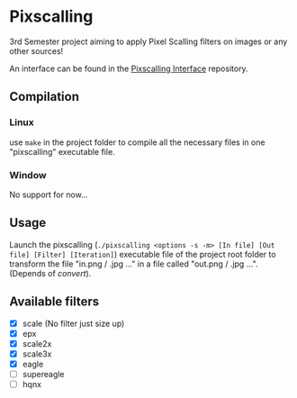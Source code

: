 # Pixscalling

3rd Semester project aiming to apply Pixel Scalling filters on images or any other sources!

An interface can be found in the [Pixscalling Interface](https://github.com/Appixroid/PixscallingInterface) repository.

## Compilation

### Linux

use `make` in the project folder to compile all the necessary files in one "pixscalling" executable file.

### Window

No support for now...

## Usage

Launch the pixscalling (`./pixscalling <options -s -m> [In file] [Out file] [Filter] [Iteration]`) executable file of the project root folder to transform the file "in.png / .jpg ..." in a file called "out.png / .jpg ...". (Depends of *convert*).

## Available filters

- [X] scale (No filter just size up)
- [X] epx
- [X] scale2x
- [X] scale3x
- [X] eagle
- [ ] supereagle
- [ ] hqnx

